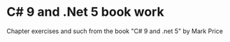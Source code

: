 # C# 9 and .Net 5 book work
Chapter exercises and such from  the book "C# 9 and .net 5" by Mark Price
